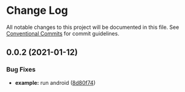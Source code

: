# Change Log

All notable changes to this project will be documented in this file.
See [Conventional Commits](https://conventionalcommits.org) for commit guidelines.

## 0.0.2 (2021-01-12)


### Bug Fixes

* **example:** run android ([8d80f74](https://github.com/danghungtb26/dvh-module/commit/8d80f7444c3dffa3ca836715359f7b839195bd44))
